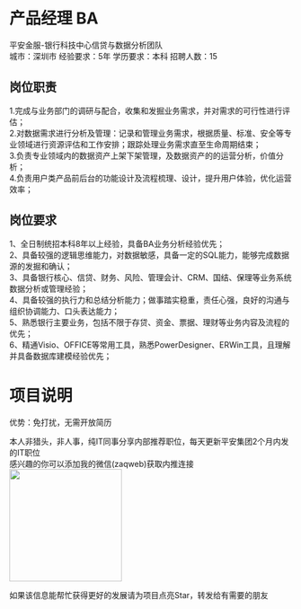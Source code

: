 # 产品经理 BA
平安金服-银行科技中心信贷与数据分析团队  
城市：深圳市 经验要求：5年 学历要求：本科  招聘人数：15

## 岗位职责
1.完成与业务部门的调研与配合，收集和发掘业务需求，并对需求的可行性进行评估；   
2.对数据需求进行分析及管理：记录和管理业务需求，根据质量、标准、安全等专业领域进行资源评估和工作安排；跟踪处理业务需求直至生命周期结束；   
3.负责专业领域内的数据资产上架下架管理，及数据资产的的运营分析，价值分析；   
4.负责用户类产品前后台的功能设计及流程梳理、设计，提升用户体验，优化运营效率；

## 岗位要求
1、全日制统招本科8年以上经验，具备BA业务分析经验优先；   
2、具备较强的逻辑思维能力，对数据敏感，具备一定的SQL能力，能够完成数据源的发掘和确认；   
3、具备银行核心、信贷、财务、风险、管理会计、CRM、国结、保理等业务系统数据分析或管理经验；   
4、具备较强的执行力和总结分析能力；做事踏实稳重，责任心强，良好的沟通与组织协调能力、口头表达能力；   
5、熟悉银行主要业务，包括不限于存贷、资金、票据、理财等业务内容及流程的优先；   
6、精通Visio、OFFICE等常用工具，熟悉PowerDesigner、ERWin工具，且理解并具备数据库建模经验优先；

# 项目说明

优势：免打扰，无需开放简历

本人非猎头，非人事，纯IT同事分享内部推荐职位，每天更新平安集团2个月内发的IT职位  
感兴趣的你可以添加我的微信(zaqweb)获取内推连接  
<img src="https://github.com/zaqweb/PA-IT-JOBS/blob/master/WechatICode.jpeg"  height="200" width="200">

如果该信息能帮忙获得更好的发展请为项目点亮Star，转发给有需要的朋友




